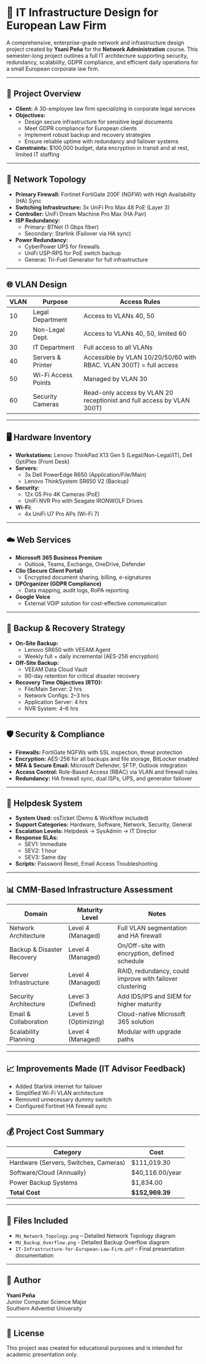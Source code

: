 # 🏢 IT Infrastructure Design for European Law Firm

A comprehensive, enterprise-grade network and infrastructure design project created by **Ysani Peña** for the **Network Administration** course. This semester-long project outlines a full IT architecture supporting security, redundancy, scalability, GDPR compliance, and efficient daily operations for a small European corporate law firm.

---

## 📐 Project Overview

- **Client:** A 30-employee law firm specializing in corporate legal services
- **Objectives:**
  - Design secure infrastructure for sensitive legal documents
  - Meet GDPR compliance for European clients
  - Implement robust backup and recovery strategies
  - Ensure reliable uptime with redundancy and failover systems
- **Constraints:** $100,000 budget, data encryption in transit and at rest, limited IT staffing

---

## 🧱 Network Topology

- **Primary Firewall:** Fortinet FortiGate 200F (NGFW) with High Availability (HA) Sync
- **Switching Infrastructure:** 3x UniFi Pro Max 48 PoE (Layer 3)
- **Controller:** UniFi Dream Machine Pro Max (HA Pair)
- **ISP Redundancy:**
  - Primary: BTNet (1 Gbps fiber)
  - Secondary: Starlink (Failover via HA sync)
- **Power Redundancy:**
  - CyberPower UPS for firewalls
  - UniFi USP-RPS for PoE switch backup
  - Generac Tri-Fuel Generator for full infrastructure

---

## 🌐 VLAN Design

| VLAN | Purpose            | Access Rules |
|------|--------------------|--------------|
| 10   | Legal Department   | Access to VLANs 40, 50 |
| 20   | Non-Legal Dept.    | Access to VLANs 40, 50, limited 60 |
| 30   | IT Department      | Full access to all VLANs |
| 40   | Servers & Printer  | Accessible by VLAN 10/20/50/60 with RBAC. VLAN 30(IT) = full access |
| 50   | Wi-Fi Access Points| Managed by VLAN 30 |
| 60   | Security Cameras   | Read-only access by VLAN 20 receptionist and full access by VLAN 30(IT) |

---

## 🖥️ Hardware Inventory

- **Workstations:** Lenovo ThinkPad X13 Gen 5 (Legal/Non-Legal/IT), Dell OptiPlex (Front Desk)
- **Servers:** 
  - 3x Dell PowerEdge R650 (Application/File/Main)
  - Lenovo ThinkSystem SR650 V2 (Backup)
- **Security:** 
  - 12x G5 Pro 4K Cameras (PoE)
  - UniFi NVR Pro with Seagate IRONWOLF Drives
- **Wi-Fi:** 
  - 4x UniFi U7 Pro APs (Wi-Fi 7)

---

## ☁️ Web Services

- **Microsoft 365 Business Premium**
  - Outlook, Teams, Exchange, OneDrive, Defender
- **Clio (Secure Client Portal)**
  - Encrypted document sharing, billing, e-signatures
- **DPOrganizer (GDPR Compliance)**
  - Data mapping, audit logs, RoPA reporting
- **Google Voice**
  - External VOIP solution for cost-effective communication

---

## 💾 Backup & Recovery Strategy

- **On-Site Backup:**
  - Lenovo SR650 with VEEAM Agent
  - Weekly full + daily incremental (AES-256 encryption)
- **Off-Site Backup:**
  - VEEAM Data Cloud Vault
  - 90-day retention for critical disaster recovery
- **Recovery Time Objectives (RTO):**
  - File/Main Server: 2 hrs
  - Network Configs: 2–3 hrs
  - Application Server: 4 hrs
  - NVR System: 4–6 hrs

---

## 🛡️ Security & Compliance

- **Firewalls:** FortiGate NGFWs with SSL inspection, threat protection
- **Encryption:** AES-256 for all backups and file storage, BitLocker enabled
- **MFA & Secure Email:** Microsoft Defender, SFTP, Outlook integration
- **Access Control:** Role-Based Access (RBAC) via VLAN and firewall rules
- **Redundancy:** HA firewall sync, dual ISPs, UPS, and generator failover

---

## 🧰 Helpdesk System

- **System Used:** osTicket (Demo & Workflow included)
- **Support Categories:** Hardware, Software, Network, Security, General
- **Escalation Levels:** Helpdesk → SysAdmin → IT Director
- **Response SLAs:**
  - SEV1: Immediate
  - SEV2: 1 hour
  - SEV3: Same day
- **Scripts:** Password Reset, Email Access Troubleshooting

---

## 📊 CMM-Based Infrastructure Assessment

| Domain                    | Maturity Level | Notes |
|--------------------------|----------------|-------|
| Network Architecture     | Level 4 (Managed) | Full VLAN segmentation and HA firewall |
| Backup & Disaster Recovery | Level 4 (Managed) | On/Off-site with encryption, defined schedule |
| Server Infrastructure    | Level 4 (Managed) | RAID, redundancy, could improve with failover clustering |
| Security Architecture    | Level 3 (Defined) | Add IDS/IPS and SIEM for higher maturity |
| Email & Collaboration    | Level 5 (Optimizing) | Cloud-native Microsoft 365 solution |
| Scalability Planning     | Level 4 (Managed) | Modular with upgrade paths |

---

## 📈 Improvements Made (IT Advisor Feedback)

- Added Starlink internet for failover
- Simplified Wi-Fi VLAN architecture
- Removed unnecessary dummy switch
- Configured Fortinet HA firewall sync

---

## 💰 Project Cost Summary

| Category                     | Cost         |
|-----------------------------|--------------|
| Hardware (Servers, Switches, Cameras) | $111,019.30 |
| Software/Cloud (Annually)   | $40,116.00/year |
| Power Backup Systems        | $1,834.00     |
| **Total Cost**              | **$152,969.39** |

---

## 📎 Files Included

- `MU_Network_Topology.png` – Detailed Network Topology diagram
- `MU_Backup_Overflow.png` - Detailed Backup Overflow diagram
- `IT-Infrastructure-for-European-Law-Firm.pdf` – Final presentation documentation

---

## 👤 Author

**Ysani Peña**  
Junior Computer Science Major  
Southern Adventist University

---

## 📝 License

This project was created for educational purposes and is intended for academic presentation only.
